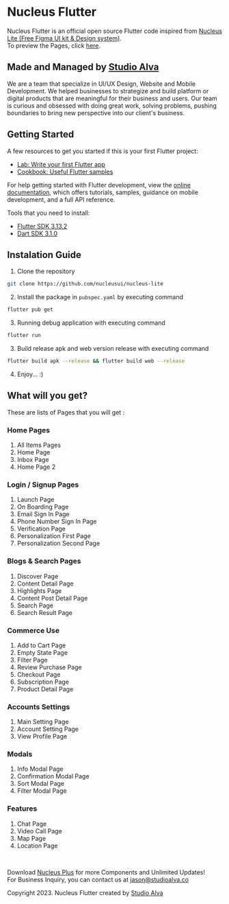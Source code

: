 # Nucleus Flutter

Nucleus Flutter is an official open source Flutter code inspired from [Nucleus Lite (Free Figma UI kit & Design system)](https://www.nucleus-ui.com/nucleus-lite).  
To preview the Pages, click [here](https://nucleus-lite.web.app/).

## Made and Managed by [Studio Alva](https://studioalva.co/)

We are a team that specialize in UI/UX Design, Website and Mobile Development.
We helped businesses to strategize and build platform or digital products that are meaningful for their business and users.
Our team is curious and obsessed with doing great work, solving problems, pushing boundaries to bring new perspective into our client's business.

## Getting Started

A few resources to get you started if this is your first Flutter project:

- [Lab: Write your first Flutter app](https://docs.flutter.dev/get-started/codelab)
- [Cookbook: Useful Flutter samples](https://docs.flutter.dev/cookbook)

For help getting started with Flutter development, view the
[online documentation](https://docs.flutter.dev/), which offers tutorials,
samples, guidance on mobile development, and a full API reference.
  
Tools that you need to install:

- [Flutter SDK 3.13.2](https://storage.googleapis.com/flutter_infra_release/releases/stable/windows/flutter_windows_3.13.2-stable.zip)
- [Dart SDK 3.1.0](https://dart.dev/get-dart/archive)

## Instalation Guide

1. Clone the repository

```bash
git clone https://github.com/nucleusui/nucleus-lite
```

2. Install the package in `pubspec.yaml` by executing command

```bash
flutter pub get
```

3. Running debug application with executing command

```bash
flutter run
```

3. Build release apk and web version release with executing command

```bash
flutter build apk --release && flutter build web --release
```

4. Enjoy... :)

## What will you get?

These are lists of Pages that you will get :

### Home Pages

1. All Items Pages
2. Home Page
3. Inbox Page
4. Home Page 2

### Login / Signup Pages

1. Launch Page
2. On Boarding Page
3. Email Sign In Page
4. Phone Number Sign In Page
5. Verification Page
6. Personalization First Page
7. Personalization Second Page

### Blogs & Search Pages

1. Discover Page
2. Content Detail Page
3. Highlights Page
4. Content Post Detail Page
5. Search Page
6. Search Result Page

### Commerce Use

1. Add to Cart Page
2. Empty State Page
3. Filter Page
4. Review Purchase Page
5. Checkout Page
6. Subscription Page
7. Product Detail Page

### Accounts Settings

1. Main Setting Page
2. Account Setting Page
3. View Profile Page

### Modals

1. Info Modal Page
2. Confirmation Modal Page
3. Sort Modal Page
4. Filter Modal Page

### Features

1. Chat Page
2. Video Call Page
3. Map Page
4. Location Page

<br/>

Download [Nucleus Plus](https://www.nucleus-ui.com/nucleus-plus) for more Components and Unlimited Updates!  
For Business Inquiry, you can contact us at [jason@studioalva.co](mailto:jason@studioalva.co)

Copyright 2023. Nucleus Flutter created by [Studio Alva](https://studioalva.co/)
